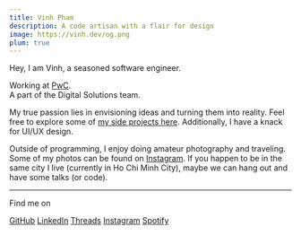 ```yaml
---
title: Vinh Pham
description: A code artisan with a flair for design
image: https://vinh.dev/og.png
plum: true
---
```


Hey, I am Vinh, a seasoned software engineer.

Working at [PwC](https://www.pwc.com/).<br>
A part of the Digital Solutions team.<br>

My true passion lies in envisioning ideas and turning them into reality. Feel free to explore some of [my side projects here](/projects). Additionally, I have a knack for UI/UX design.

Outside of programming, I enjoy doing amateur photography and traveling. Some of my photos can be found on [Instagram](https://www.instagram.com/vinh.phm). If you happen to be in the same city I live (currently in Ho Chi Minh City), maybe we can hang out and have some talks (or code).

<div flex-auto />

---

Find me on

<p flex="~ gap-3 wrap" class="mt--2! fw-inherit">
  <a href="https://github.com/vinhphm" target="_blank"><span op75 i-simple-icons-github /> GitHub</a>
  <a href="https://www.linkedin.com/in/vinhphm/" target="_blank"><span op75 i-simple-icons-linkedin /> LinkedIn</a>
  <a href="https://www.threads.net/@vinh.phm" target="_blank"><span op75 i-simple-icons-threads /> Threads</a>
  <a href="https://www.instagram.com/vinh.phm" target="_blank"><span op75 i-simple-icons-instagram /> Instagram</a>
  <a href="https://open.spotify.com/user/ozy5u927y3y4xj2lss3sh26j4?si=1567653669df4908" target="_blank"><span op75 i-simple-icons-spotify /> Spotify</a>
</p>
